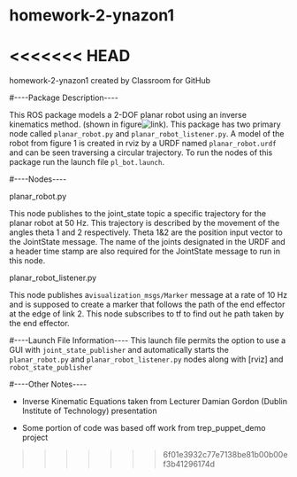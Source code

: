 # homework-2-ynazon1
<<<<<<< HEAD
=======
homework-2-ynazon1 created by Classroom for GitHub

#----Package Description----

This ROS package models a 2-DOF planar robot using an inverse kinematics method. (shown in figure![link](http://nu-msr.github.io/embedded-course-site/public/images/two-link-robot-mls.png)). This package has two primary node called `planar_robot.py` and `planar_robot_listener.py`. A model of the robot from figure 1 is created in rviz by a URDF named `planar_robot.urdf` and can be seen traversing a circular trajectory. To run the nodes of this package run the launch file `pl_bot.launch`.

#----Nodes----

planar_robot.py

This node publishes to the joint_state topic a specific trajectory for the planar robot at 50 Hz. This trajectory is described by the movement of the angles theta 1 and 2 respectively. Theta 1&2 are the position input vector to the JointState message. The name of the joints designated in the URDF and a header time stamp are also required for the JointState message to run in this node.

planar_robot_listener.py

This node publishes a`visualization_msgs/Marker` message at a rate of 10 Hz and is supposed to create a marker that follows the path of the end effector at the edge of link 2. This node subscribes to tf to find out he path taken by the end effector.

#----Launch File Information----
This launch file permits the option to use a GUI with `joint_state_publisher` and automatically starts the `planar_robot.py` and `planar_robot_listener.py` nodes along with [rviz] and `robot_state_publisher`

#----Other Notes----
* Inverse Kinematic Equations taken from Lecturer Damian Gordon (Dublin Institute of Technology) presentation 

* Some portion of code was based off work from trep_puppet_demo project




>>>>>>> 6f01e3932c77e7138be81b00b00ef3b41296174d
